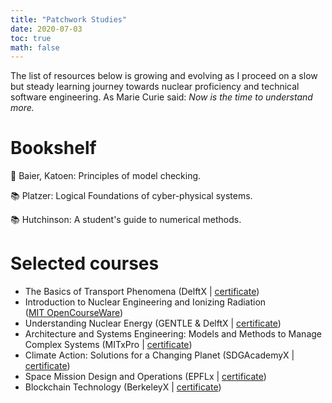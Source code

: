 ```yaml
---
title: "Patchwork Studies"
date: 2020-07-03
toc: true
math: false
---
```


The list of resources below is growing and evolving as I proceed on a slow but steady learning journey towards nuclear proficiency and technical software engineering. As Marie Curie said: _Now is the time to understand more._

# Bookshelf

📖 Baier, Katoen: Principles of model checking.

📚 Platzer: Logical Foundations of cyber-physical systems.

📚 Hutchinson: A student's guide to numerical methods.

# Selected courses

* The Basics of Transport Phenomena
  (DelftX | [certificate](https://courses.edx.org/certificates/037f03eb60a34a0cbf87bb7e409f313f))
* Introduction to Nuclear Engineering and Ionizing Radiation  
  ([MIT OpenCourseWare](https://ocw.mit.edu/courses/nuclear-engineering/22-01-introduction-to-nuclear-engineering-and-ionizing-radiation-fall-2016/lecture-videos/))
* Understanding Nuclear Energy
  (GENTLE & DelftX | [certificate](https://courses.edx.org/certificates/8dec05e14fd846cdadffe75adeb91c07))
* Architecture and Systems Engineering: Models and Methods to Manage Complex Systems
  (MITxPro | [certificate](https://xpro.mit.edu/certificate/program/5060051c-301b-4e7c-96e7-46b2c323a09f/))
* Climate Action: Solutions for a Changing Planet
  (SDGAcademyX | [certificate](https://courses.edx.org/certificates/b78c0a1559314a75909cc6b03232e4f8))
* Space Mission Design and Operations
  (EPFLx | [certificate](https://courses.edx.org/certificates/ba8373e783f54519bebdf080200197b7))
* Blockchain Technology (BerkeleyX | [certificate](https://courses.edx.org/certificates/0e861a3aa10e44d6a5c98f82036acfb0))
